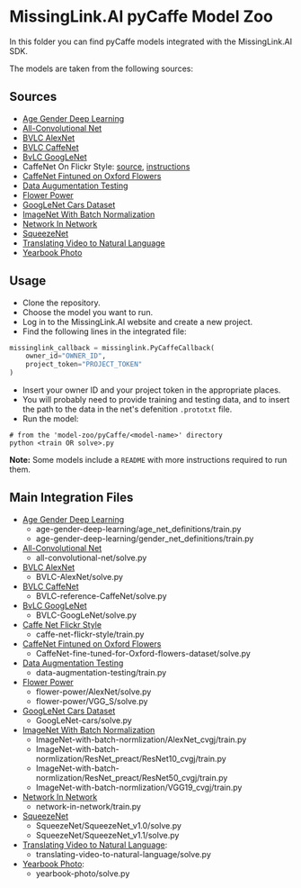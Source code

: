 # MissingLink.AI pyCaffe Model Zoo
In this folder you can find pyCaffe models integrated with the MissingLink.AI SDK. 

The models are taken from the following sources:

## Sources

* [Age Gender Deep Learning](https://github.com/GilLevi/AgeGenderDeepLearning)
* [All-Convolutional Net](https://github.com/mateuszbuda/ALL-CNN)
* [BVLC AlexNet](https://github.com/BVLC/caffe/tree/master/models/bvlc_alexnet)
* [BVLC CaffeNet](https://github.com/BVLC/caffe/tree/master/models/bvlc_reference_caffenet)
* [BvLC GoogLeNet](https://github.com/BVLC/caffe/tree/master/models/bvlc_googlenet)
* CaffeNet On Flickr Style: [source](https://github.com/BVLC/caffe/tree/master/models/finetune_flickr_style), [instructions](https://github.com/BVLC/caffe/tree/master/examples/finetune_flickr_style)
* [CaffeNet Fintuned on Oxford Flowers](https://gist.github.com/jimgoo/0179e52305ca768a601f)
* [Data Augumentation Testing](https://github.com/gombru/dataAugmentationTesting)
* [Flower Power](http://jimgoo.com/flower-power/)
* [GoogLeNet Cars Dataset](https://gist.github.com/bogger/b90eb88e31cd745525ae)
* [ImageNet With Batch Normalization](https://github.com/cvjena/cnn-models)
* [Network In Network](https://gist.github.com/mavenlin/e56253735ef32c3c296d)
* [SqueezeNet](https://github.com/DeepScale/SqueezeNet)
* [Translating Video to Natural Language](https://gist.github.com/vsubhashini/3761b9ad43f60db9ac3d)
* [Yearbook Photo](https://gist.github.com/katerakelly/842f948d568d7f1f0044)

## Usage

* Clone the repository.
* Choose the model you want to run.
* Log in to the MissingLink.AI website and create a new project.
* Find the following lines in the integrated file:
```python
missinglink_callback = missinglink.PyCaffeCallback(
    owner_id="OWNER_ID",
    project_token="PROJECT_TOKEN"
)
```
* Insert your owner ID and your project token in the appropriate places.
* You will probably need to provide training and testing data, and to insert the path to the data in the net's defenition `.prototxt` file.
* Run the model:
```
# from the 'model-zoo/pyCaffe/<model-name>' directory
python <train OR solve>.py
```

**Note:** Some models include a `README` with more instructions required to run them.

## Main Integration Files

* [Age Gender Deep Learning](https://github.com/missinglinkai/model-zoo/blob/feature/pycaffe/pycaffe/age-gender-deep-learning)
  * age-gender-deep-learning/age_net_definitions/train.py
  * age-gender-deep-learning/gender_net_definitions/train.py
* [All-Convolutional Net](https://github.com/missinglinkai/model-zoo/tree/feature/pycaffe/pycaffe/all-convolutional-net)
  * all-convolutional-net/solve.py
* [BVLC AlexNet](https://github.com/missinglinkai/model-zoo/tree/feature/pycaffe/pycaffe/bvlc-alexnet)
  * BVLC-AlexNet/solve.py
* [BVLC CaffeNet](https://github.com/missinglinkai/model-zoo/tree/feature/pycaffe/pycaffe/bvlc-reference-CaffeNet)
  * BVLC-reference-CaffeNet/solve.py
* [BvLC GoogLeNet](https://github.com/missinglinkai/model-zoo/tree/feature/pycaffe/pycaffe/bvlc-GoogLeNet)
  * BVLC-GoogLeNet/solve.py
* [Caffe Net Flickr Style](https://github.com/missinglinkai/model-zoo/blob/feature/pycaffe/pycaffe/caffe-net-flickr-style/train.py)
  * caffe-net-flickr-style/train.py
* [CaffeNet Fintuned on Oxford Flowers](https://github.com/missinglinkai/model-zoo/tree/feature/pycaffe/pycaffe/CaffeNet-fine-tuned-for-Oxford-flowers-dataset)
  * CaffeNet-fine-tuned-for-Oxford-flowers-dataset/solve.py
* [Data Augmentation Testing](https://github.com/missinglinkai/model-zoo/blob/feature/pycaffe/pycaffe/data-augmentation-testing/train.py)
  * data-augmentation-testing/train.py
* [Flower Power](https://github.com/missinglinkai/model-zoo/tree/feature/pycaffe/pycaffe/flower-power)
  * flower-power/AlexNet/solve.py
  * flower-power/VGG_S/solve.py
* [GoogLeNet Cars Dataset](https://github.com/missinglinkai/model-zoo/tree/feature/pycaffe/pycaffe/GoogLeNet-cars)
  * GoogLeNet-cars/solve.py
* [ImageNet With Batch Normalization](https://github.com/missinglinkai/model-zoo/tree/feature/pycaffe/pycaffe/ImageNet-with-batch-normlization)
  * ImageNet-with-batch-normlization/AlexNet_cvgj/train.py
  * ImageNet-with-batch-normlization/ResNet_preact/ResNet10_cvgj/train.py
  * ImageNet-with-batch-normlization/ResNet_preact/ResNet50_cvgj/train.py
  * ImageNet-with-batch-normlization/VGG19_cvgj/train.py
* [Network In Network](https://github.com/missinglinkai/model-zoo/tree/feature/pycaffe/pycaffe/network-in-network)
  * network-in-network/train.py
* [SqueezeNet](https://github.com/missinglinkai/model-zoo/tree/feature/pycaffe/pycaffe/SqueezeNet)
  * SqueezeNet/SqueezeNet_v1.0/solve.py
  * SqueezeNet/SqueezeNet_v1.1/solve.py
* [Translating Video to Natural Language](https://github.com/missinglinkai/model-zoo/tree/feature/pycaffe/pycaffe/translating-video-to-natural-language):
  * translating-video-to-natural-language/solve.py
* [Yearbook Photo](https://github.com/missinglinkai/model-zoo/tree/feature/pycaffe/pycaffe/yearbook-photo):
  * yearbook-photo/solve.py
